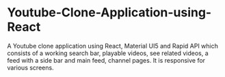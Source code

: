 # Youtube-Clone-Application-using-React
A Youtube clone application using React, Material UI5 and Rapid API which consists of a working search bar, playable videos, see related videos, a feed with a side bar and main feed, channel pages. It is responsive for various screens. 
